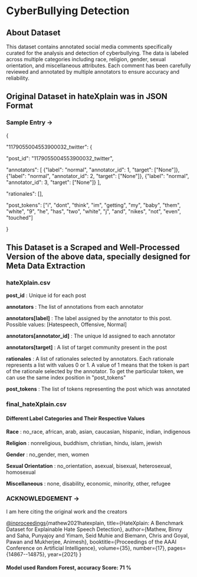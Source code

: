 # CyberBullying Detection


## About Dataset

This dataset contains annotated social media comments specifically curated for the analysis and detection of cyberbullying. The data is labeled across multiple categories including race, religion, gender, sexual orientation, and miscellaneous attributes. Each comment has been carefully reviewed and annotated by multiple annotators to ensure accuracy and reliability.

## Original Dataset in hateXplain was in JSON Format

### Sample Entry ->

{

"1179055004553900032_twitter": {

"post_id": "1179055004553900032_twitter",

"annotators": [
{"label": "normal", "annotator_id": 1, "target": ["None"]},
{"label": "normal", "annotator_id": 2, "target": ["None"]},
{"label": "normal", "annotator_id": 3, "target": ["None"]}
],

"rationales": [],

"post_tokens": ["i", "dont", "think", "im", "getting", "my", "baby", "them", "white", "9", "he", "has", "two", "white",
"j", "and", "nikes", "not", "even", "touched"]

}

## This Dataset is a Scraped and Well-Processed Version of the above data, specially designed for Meta Data Extraction

### hateXplain.csv

**post_id** : Unique id for each post

**annotators** : The list of annotations from each annotator

**annotators[label]** : The label assigned by the annotator to this post. Possible values: [Hatespeech, Offensive, Normal]

**annotators[annotator_id]** : The unique Id assigned to each annotator

**annotators[target]** : A list of target community present in the post

 **rationales** : A list of rationales selected by annotators. Each rationale represents a list with values 0 or 1. A value of 1 means that the token is part of the rationale selected by the annotator. To get the particular token, we can use the same index position in "post_tokens"

 **post_tokens** : The list of tokens representing the post which was annotated

### final_hateXplain.csv

#### Different Label Categories and Their Respective Values

 **Race** : no_race, african, arab, asian, caucasian, hispanic, indian, indigenous

 **Religion** : nonreligious, buddhism, christian, hindu, islam, jewish

 **Gender** : no_gender, men, women

 **Sexual Orientation** : no_orientation, asexual, bisexual, heterosexual, homosexual

 **Miscellaneous** : none, disability, economic, minority, other, refugee

### ACKNOWLEDGEMENT ->

I am here citing the original work and the creators

[@inproceedings](https://www.kaggle.com/inproceedings){mathew2021hatexplain,
title={HateXplain: A Benchmark Dataset for Explainable Hate Speech Detection},
author={Mathew, Binny and Saha, Punyajoy and Yimam, Seid Muhie and Biemann, Chris and Goyal, Pawan and Mukherjee, Animesh},
booktitle={Proceedings of the AAAI Conference on Artificial Intelligence},
volume={35},
number={17},
pages={14867--14875},
year={2021}
}

#### Model used Random Forest, accuracy Score: 71 %
